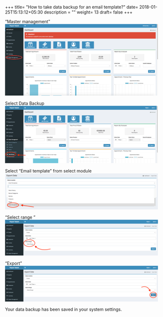 +++
title= "How to take data backup for an email template?"
date= 2018-01-25T15:13:12+05:30
description = ""
weight= 13
draft= false
+++



“Master management”
![How to take data backup for an email template?](/images/data_back_up_email_template/go_to_master_management.png)

Select Data Backup
![How to take data backup for an email template?](/images/data_back_up_email_template/data_backup.png)


Select “Email template” from select module
![How to take data backup for an email template?](/images/data_back_up_email_template/email_templates.png)

“Select range ”
![How to take data backup for an email template?](/images/data_back_up_email_template/select_range.png)

“Export”
![How to take data backup for an email template?](/images/data_back_up_email_template/export.png)


Your data backup has been saved in your system settings.

